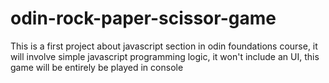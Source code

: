 # odin-rock-paper-scissor-game

This is a first project about javascript section in odin foundations course, it will involve simple javascript programming logic, it won't include an UI, this game will be entirely be played in console
